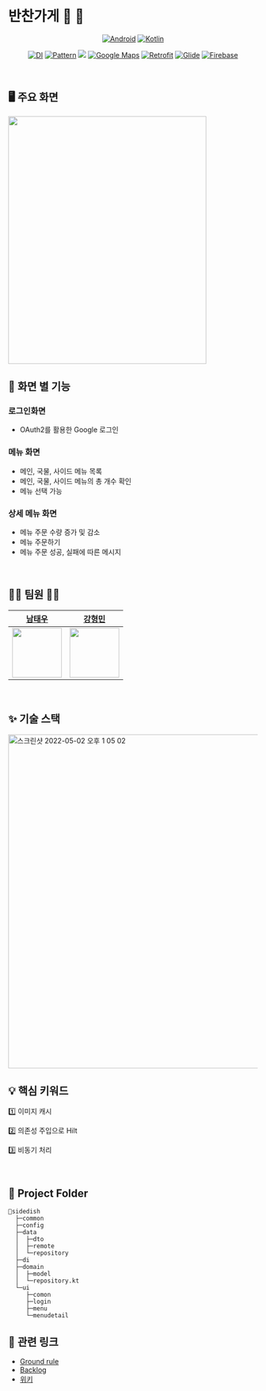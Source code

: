 
 
# 반찬가게  🍒 🍇

<div align="center">
    
[![Android](https://img.shields.io/badge/android%20studio-2021.1.1%20Patch%202-%233DDC84?logo=android-studio)]() [![Kotlin](https://img.shields.io/badge/kotlin-1.5.30-%237F52FF?logo=kotlin)]()
    
[![DI](https://img.shields.io/badge/DI-Hilt-%2358C8AE)]() [![Pattern](https://img.shields.io/badge/Pattern-MVVM-%2358C8AE)]()
[![](https://img.shields.io/badge/Library-jetpack--navigation-brightgreen)]() [![Google Maps](https://img.shields.io/badge/Library-coroutine-brightgreen)]() [![Retrofit](https://img.shields.io/badge/Library-Retrofit-%23%234285F4)]() [![Glide](https://img.shields.io/badge/Library-Glide-brightgreen)]() 
[![Firebase](https://img.shields.io/badge/Tool-Firebase-%23FFCA28?logo=firebase)]()
</div>
 
<br>

## 🖥 주요 화면

<img src="https://user-images.githubusercontent.com/58967292/165438941-767c870e-e5d2-455e-965b-150f9d91fe7c.gif" width="400" height="500">
  
<br>

## 🌟 화면 별 기능

### 로그인화면

- OAuth2를 활용한 Google 로그인

### 메뉴 화면

- 메인, 국물, 사이드 메뉴 목록
- 메인, 국물, 사이드 메뉴의 총 개수 확인
- 메뉴 선택 가능

### 상세 메뉴 화면

- 메뉴 주문 수량 증가 및 감소
- 메뉴 주문하기
- 메뉴 주문 성공, 실패에 따른 메시지

<br>

## 🤼‍♂️ 팀원 🤼‍♀️
|[남태우](https://github.com/bn-tw2020)|[강형민](https://github.com/HyungMinKang)|
|:----:|:----:|  
|<img src="https://avatars.githubusercontent.com/u/66770613?v=4" width="100">|<img src="https://avatars.githubusercontent.com/u/58967292?v=4" width="100">|

<br>

## ✨ 기술 스택

<img width="674" alt="스크린샷 2022-05-02 오후 1 05 02" src="https://user-images.githubusercontent.com/66770613/166182897-bd52be2a-3af8-4fe2-a008-f25d936225fc.png">


<br>

## 💡 핵심 키워드

1️⃣ 이미지 캐시 
  
2️⃣ 의존성 주입으로 Hilt

3️⃣ 비동기 처리

<br>

## 📂 Project Folder
```
📂sidedish
  ├─common
  ├─config
  ├─data
  │  ├─dto
  │  ├─remote
  │  └─repository
  ├─di
  ├─domain
  │  ├─model
  │  └─repository.kt
  └─ui
     ├─comon
     ├─login
     ├─menu
     └─menudetail
```

## 🔗 관련 링크
- [Ground rule](https://github.com/bn-tw2020/sidedish/wiki/Git-%EC%82%AC%EC%9A%A9%EB%B2%95)
- [Backlog](https://docs.google.com/spreadsheets/d/1I4xCi_OqEuvupa5o6ccrJWxU9IZsmLy_LtH5i4Jo1Kw/edit#gid=0)
- [위키](https://github.com/bn-tw2020/sidedish/wiki)
<br>
